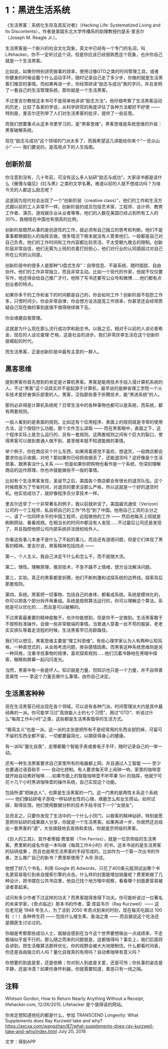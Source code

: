 # 1：黑进生活系统

《生活黑客：系统化生存及其反对者》（Hacking Life: Systematized Living and Its Discontents），作者是美国东北大学传播系的助理教授约瑟夫·里吉尔（Joseph M. Reagle Jr.）。

生活黑客是一个新兴的社会文化现象，英文中已经有一个专门的名词，叫 Lifehacker。你不一定听过这个词，但是你应该已经很熟悉这个现象，也许你自己就是一个生活黑客。

比如说，如果你特别讲究做事的效率，使用过像GTD之类的时间管理工具，或者你健身的时候会戴个什么运动手环，随时记录自己走了多少步，你做的就是生活黑客们推崇的事情。而如果再进一步，你经常研读“励志与成功”类的学问，并且发明了一套自己的生活管理系统，那你就是一个生活黑客。

不过里吉尔教授这本书可不是简单地讲讲“励志方法”。他仔细考察了生活黑客运动的历史，比较了各家的学说，从科学研究的角度评估了各种方法都好不好使 —— 特别是，里吉尔还列举了人们对生活黑客的批评，提供了一些反思。

而我们想要重点从这本书里学习的，是“黑客思维”。黑客思维是系统思维的升级：黑客破解系统。

现在“励志与成功”这个领域的门派太多了，而我希望这几讲能给你来个“一览众山小” —— 我们要说的，是高观点下的人生指南。

## 创新阶层

你注意到没有，几十年前，可没有这么多人钻研“励志与成功”，大家读书都是读什么《傲慢与偏见》《红与黑》之类的文学名著。难道以前的人就不想成功吗？为啥今天的人都这么励志呢？

这是因为现代社会出现了一个“创新阶层（creative class）”，他们的工作和生活方式跟以前的工人非常不一样。创新阶层的成员包括艺术家、工程师、设计师、教育工作者、演员、游戏娱乐业从业者等等。他们的人数在美国已经占到所有工人的30%，我相信在中国也有很高的比例。

创新阶层既然从事的是创造性的工作，就必须有自己独立的思考和判断。他们不是事事都根据别人的指挥去做，很多情况下根本就没有人管束他们，一般都是自己对自己负责。他们的工作时间和工作内容都比较灵活，不太受朝九晚五的限制。创新阶层非常自信，他们无需为上班的衣着打扮担心，他们对行业的认同感超过对自己所在公司的认同感。

创新阶层中的很多人是那种“U盘式生存”：自带信息、不装系统、随时插拔、自由协作。他们的工作非常独立，而且非常主动。比如一个现代的作家，他就不仅仅要写作，他还得会给自己推广才行，他除了写书还要写公众号和微博……他们都有点创业者的特点。

如果你多干的工作和省下的时间都是自己的，你会如何工作？创新阶层不抱怨工作多，只恨时间少。你会非常自律，你会想方设法提高工作效率，你甚至还会经常质疑自己现在做的事到底值不值得继续做下去。

你会琢磨自我管理。

这就是为什么现在那么流行成功学和励志书。以我之见，相对于以前的人谈论普希金，现在的人谈论查理·芒格，这是社会的进步。我们非常庆幸生活在这个创新阶层崛起的时代。

而生活黑客，正是创新阶层中最有主意的一群人。

## 黑客思维

提到黑客你首先想到的肯定是计算机黑客。黑客是能用技术手段入侵计算机系统的人。不过“黑客”这个词其实并不是起源于计算机，最早说的是麻省理工学院一个火车技术爱好者俱乐部里的人。黑客，泛指那些善于折腾技术，能“黑进系统”的人。

那何必非得是计算机系统呢？日常生活中的各种事物也都可以是系统，而系统，都有两套规则。

一般人看到的是表面的规则。比如这有个应用程序，表面上的规则就是寻常的使用方法，这个按钮什么功能，那个文件怎么读取 —— 而在黑客眼中，表面之下，这个程序实际上是怎么运行的，另有一套规则。这两套规则之间有个巨大的裂口，使得黑客可以做到普通人做不到、甚至根本就不知道能做的事情。

举个例子。你在商店买个什么东西，如果用着感觉不喜欢，想退货，一般商店都会要求你出示收据，对吧？那如果你已经把收据丢了，还能退货吗？这好像是个生活琐事，跟黑客没什么关系 —— 但是如果你把购物也看作是一个系统，你深刻理解商店的运作原理，你也许就能做些不一般的事情。

比如有个生活黑客发现，圣诞节之后，美国各个商店都会有很长的退货队伍。这个时候商家为了节省时间，对退货的要求没那么严格，所以这就是一个好的退货时机。他实验成功了，就好像程序员分享技术一样。

里吉尔还举了一个非常著名的例子，我以前就听说了。美国威讯通信（Verizon）公司的一个工程师，私自把自己的工作“外包”到了中国。他用自己工资的五分之一，请了一位同样水平的中国工程师，远程做他的工作 —— 然后他每天上班就是刷刷网站、看看视频。在相当长的时间中都没有人发现……不过最后公司还是发现了，并且指控他把公司内部系统非法授权给外人。

你看这些事儿本身不是什么了不起的事儿，而且还有道德问题，但是它们体现了黑客的精神。里吉尔说，黑客精神包括四点 ——

第一，个人主义。我自己决定干什么和怎么干，而不是随大流。

第二，理性。理解原理，推崇技术，不急不躁不上情绪，想方设法解决问题。

第三，实验。真正的黑客都爱折腾，他们不断刺激和试探系统的边界线，探索背后那套规则。

第四，系统。黑客把一切事物、包括自己的身体，都看成系统。系统是模块化的，你可以把各个部分拆开再重组。系统是按照算法运行的，你可以理解这个算法。系统是可以优化的……而且是可以破解的。

不过黑客最重要的精神是敢干。也许你能想到，但是你不一定做到。生活黑客敢于不按照标准操作，会做一些非常极端的事情。当普通人穿着一丝不苟的服装，老老实实排队等着走流程的时候，生活黑客早已另辟蹊径。

我们可以想见，黑客思维主要是“理工科思维”。有些心理学家认为人有两种认知风格，一种直觉式的，从全局考虑问题，掺杂感情因素。而黑客这种系统思维则是另一种风格，注重寻找事物的规律，喜欢探索规则……他们沉着冷静地在黑暗中探索，眼睛和屏幕一起闪闪发光。

当然，黑客中有一些是坏人。知识就是力量，但知识也只是一个力量，并不自带善恶属性 —— 拿这个力量去做什么事情，由你自己决定。

## 生活黑客种种

现在生活黑客已经出现在各个领域，可以说有各种门派。时间管理派大约是其中最经典的一派。你可能学习过“高效能人士的七个习惯”、用过“GTD”、听说过什么“每周工作4小时”之类，这些都是生活黑客倡导的生活方式。

“极简主义”也是一派。这一派的主张是把所有不是经常用的东西全部扔掉，可留可不留的东西全都不留，一切都要最简化，以期获得身心的健康。

有一派叫“量化自我”，走哪都戴个智能手表或者电子手环，随时记录自己的一举一动。

还有一种生活黑客要求自己家里所有的电器都上网，并且通过人工智能 —— 至少也要通过语音助手 —— 自动化控制。有人要求每天早上闹钟一响，家里的咖啡壶就开始自动煮好咖啡……如果市面上的智能咖啡壶不听苹果 Siri 的指挥，他就宁可花十几个小时黑进咖啡壶的操作系统，自己实现这个功能。

包括所谓“把妹达人”，也算是生活黑客的一门。这一门黑的是两性关系这个系统 —— 他们像钻研电子游戏一样钻研女性的心理，琢磨怎么和女生搭讪，如何试探、取得反馈。他们使用数据分析的技术手段寻找下一个“女朋友”。

总而言之，只要你发现了生活中的一个什么小窍门，以极客的精神钻研，特别是愿意把你钻研的成果跟人分享，你就是一个生活黑客。如果再进一步，你居然还总结出一套黑客的“道”，大张旗鼓地去宣扬和卖钱，你就是宗师级的黑客。

《巨人的工具》，其作者蒂姆·费里斯（Tim Ferriss），就是一位宗师级的生活黑客。费里斯的成名作是一本叫做《每周工作4小时》的书，这本书说的是生活黑客的钻研成果  ，而且也是用生活黑客的手段写成的。比如作为一个第一次出书的作者，怎么推广自己的新书？费里斯使用了 A/B 测试。

他想了好几个书名，利用 Google 的 Adwords，只花了400美元就测试出哪个书名更容易吸引到来自搜索引擎的点击。什么样的封面能增加销量呢？费里斯做了几种设计，把书摆在公共书店里，他自己找个地方暗中观察，看看哪个封面更容易被读者拿起来。

试问有多少作者下过这样的功夫？而黑客就得舍得下功夫。你可能听说过一位著名的未来学家，《奇点临近》那本书的作者，雷·库兹韦尔（Ray Kurzweil）—— 这位老兄是 1948 年生人，为了活到 2050 年奇点到来的时刻，现在每天吃超过 100 粒（！）各种养生药  —— 包括什么维生素、鱼油之类 —— 而且据说这个吃法还是跟医生讨论过的。

你越是考察那些成功人士，就越会感到在当今这个世界要想做出一点成绩来，不走极端似乎是不行的。那么随之而来的问题就是，这都值得吗？事实上，我们后面将会讲到，把生活像算法那样优化，你的视野会被大大地限制住。什么都看时间表，你还是自由独立的人吗？量化自我真的有用吗？自动煮咖啡有意义吗？

你想要的到底是爱，还是依赖；你对别人到底是关爱，还是可怜；你处事的姿态是平静，还是冷漠？如果你身怀利器，你就需要知道，善恶只有一线之隔。

## 注释

Whitson Gordon, How to Return Nearly Anything Without a Receipt, lifehacker.com, 12/26/2015. Lifehacker 是个值得读的网站。

你肯定想知道他吃的都是什么，参加 TRANSCEND Longevity: What Supplements does Ray Kurzweil take and why? https://axcxa.com/wangzhan/87/what-supplements-does-ray-kurzweil-take-and-why/index.html July 20, 2018 

文字：得到APP